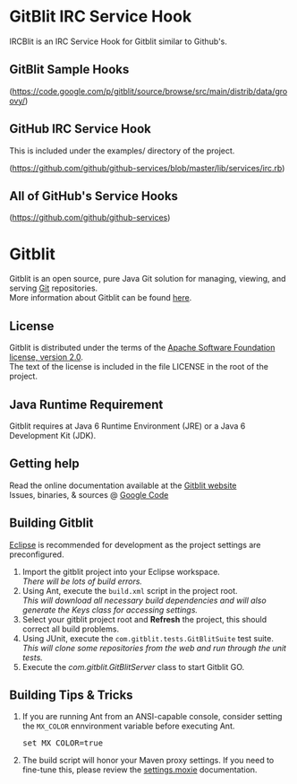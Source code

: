 GitBlit IRC Service Hook 
==================================

IRCBlit is an IRC Service Hook for Gitblit similar to Github's.

GitBlit Sample Hooks
--------------------

(https://code.google.com/p/gitblit/source/browse/src/main/distrib/data/groovy/)

GitHub IRC Service Hook
-----------------------

This is included under the examples/ directory of the project.

(https://github.com/github/github-services/blob/master/lib/services/irc.rb)

All of GitHub's Service Hooks
-----------------------------

(https://github.com/github/github-services)


Gitblit
=================

Gitblit is an open source, pure Java Git solution for managing, viewing, and serving [Git](http://git-scm.com) repositories.<br/>
More information about Gitblit can be found [here](http://gitblit.com).

License
-------

Gitblit is distributed under the terms of the [Apache Software Foundation license, version 2.0](http://www.apache.org/licenses/LICENSE-2.0).<br/>
The text of the license is included in the file LICENSE in the root of the project.

Java Runtime Requirement
------------------------------------

Gitblit requires at Java 6 Runtime Environment (JRE) or a Java 6 Development Kit (JDK).

Getting help
------------

Read the online documentation available at the [Gitblit website](http://gitblit.com)<br/>
Issues, binaries, & sources @ [Google Code](http://code.google.com/p/gitblit)

Building Gitblit
----------------
[Eclipse](http://eclipse.org) is recommended for development as the project settings are preconfigured.

1. Import the gitblit project into your Eclipse workspace.<br/>
*There will be lots of build errors.*
2. Using Ant, execute the `build.xml` script in the project root.<br/>
*This will download all necessary build dependencies and will also generate the Keys class for accessing settings.*
3. Select your gitblit project root and **Refresh** the project, this should correct all build problems.
4. Using JUnit, execute the `com.gitblit.tests.GitBlitSuite` test suite.<br/>
*This will clone some repositories from the web and run through the unit tests.*
5. Execute the *com.gitblit.GitBlitServer* class to start Gitblit GO.

Building Tips & Tricks
----------------------
1. If you are running Ant from an ANSI-capable console, consider setting the `MX_COLOR` ennvironment variable before executing Ant.<pre>set MX_COLOR=true</pre>
2. The build script will honor your Maven proxy settings.  If you need to fine-tune this, please review the [settings.moxie](http://gitblit.github.io/moxie/settings.html) documentation.
